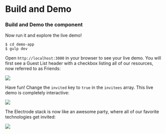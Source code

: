 # Build and Demo

### Build and Demo the component

Now run it and explore the live demo!

```
$ cd demo-app
$ gulp dev
```

Open `http://localhost:3000` in your browser to see your live demo. You will first see a Guest List header with a checkbox listing all of our resources, now referred to as Friends:

![](http://www.electrode.io/img/component-party-false.png)

Have fun! Change the `invited`  key to `true` in the `invitees` array. This live demo is completely interactive:

![](http://www.electrode.io/img/component-demo.png)

The Electrode stack is now like an awesome party, where all of our favorite technologies get invited:

![](http://www.electrode.io/img/component-party-true.png)
